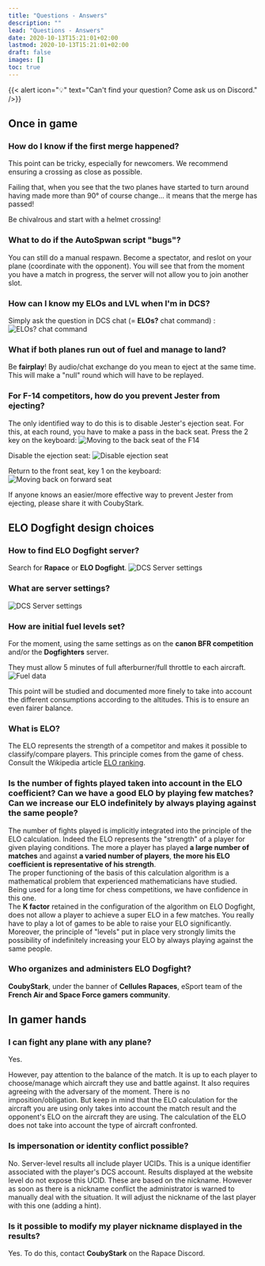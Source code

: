 ```yaml
---
title: "Questions - Answers"
description: ""
lead: "Questions - Answers"
date: 2020-10-13T15:21:01+02:00
lastmod: 2020-10-13T15:21:01+02:00
draft: false
images: []
toc: true
---
```


{{< alert icon="💡" text="Can't find your question? Come ask us on Discord." />}}

## Once in game

### How do I know if the first merge happened?
This point can be tricky, especially for newcomers. We recommend ensuring a crossing as close as possible.

Failing that, when you see that the two planes have started to turn around having made more than 90° of course change... it means that the merge has passed!

Be chivalrous and start with a helmet crossing!

### What to do if the AutoSpwan script "bugs"?
You can still do a manual respawn. Become a spectator, and reslot on your plane (coordinate with the opponent). You will see that from the moment you have a match in progress, the server will not allow you to join another slot.

### How can I know my ELOs and LVL when I'm in DCS?
Simply ask the question in DCS chat (= **ELOs?** chat command) :
![ELOs? chat command](Elos.png)

### What if both planes run out of fuel and manage to land?
Be **fairplay**! By audio/chat exchange do you mean to eject at the same time. This will make a "null" round which will have to be replayed.

### For F-14 competitors, how do you prevent Jester from ejecting?
The only identified way to do this is to disable Jester's ejection seat.
For this, at each round, you have to make a pass in the back seat. Press the 2 key on the keyboard:
![Moving to the back seat of the F14](en_f14-ejection-seat-unarm_step1.jpg)

Disable the ejection seat:
![Disable ejection seat](en_f14-ejection-seat-unarm_step2.jpg)

Return to the front seat, key 1 on the keyboard:
![Moving back on forward seat](en_f14-ejection-seat-unarm_step3.jpg)

If anyone knows an easier/more effective way to prevent Jester from ejecting, please share it with CoubyStark.


## ELO Dogfight design choices

### How to find ELO Dogfight server?
Search for **Rapace** or **ELO Dogfight**.
![DCS Server settings](rapace_server.png)

### What are server settings?
![DCS Server settings](elodf_dcs_server_settings.jpg)

### How are initial fuel levels set?
For the moment, using the same settings as on the **canon BFR competition** and/or the **Dogfighters** server.

They must allow 5 minutes of full afterburner/full throttle to each aircraft.
![Fuel data](elodf_fuel_data.jpg)

This point will be studied and documented more finely to take into account the different consumptions according to the altitudes. This is to ensure an even fairer balance.

### What is ELO?
The ELO represents the strength of a competitor and makes it possible to classify/compare players.
This principle comes from the game of chess. Consult the Wikipedia article [ELO ranking](https://en.wikipedia.org/wiki/Elo_rating_system).

### Is the number of fights played taken into account in the ELO coefficient? Can we have a good ELO by playing few matches? Can we increase our ELO indefinitely by always playing against the same people?
The number of fights played is implicitly integrated into the principle of the ELO calculation. Indeed the ELO represents the "strength" of a player for given playing conditions. The more a player has played **a large number of matches** and against **a varied number of players**, **the more his ELO coefficient is representative of his strength**.</br >
The proper functioning of the basis of this calculation algorithm is a mathematical problem that experienced mathematicians have studied. Being used for a long time for chess competitions, we have confidence in this one.</br >
The **K factor** retained in the configuration of the algorithm on ELO Dogfight, does not allow a player to achieve a super ELO in a few matches. You really have to play a lot of games to be able to raise your ELO significantly.</br >
Moreover, the principle of "levels" put in place very strongly limits the possibility of indefinitely increasing your ELO by always playing against the same people.

### Who organizes and administers ELO Dogfight?
**CoubyStark**, under the banner of **Cellules Rapaces**, eSport team of the **French Air and Space Force gamers community**.


## In gamer hands

### I can fight any plane with any plane?
Yes.

However, pay attention to the balance of the match. It is up to each player to choose/manage which aircraft they use and battle against. It also requires agreeing with the adversary of the moment. There is no imposition/obligation. But keep in mind that the ELO calculation for the aircraft you are using only takes into account the match result and the opponent's ELO on the aircraft they are using. The calculation of the ELO does not take into account the type of aircraft confronted.

### Is impersonation or identity conflict possible?
No.
Server-level results all include player UCIDs. This is a unique identifier associated with the player's DCS account.
Results displayed at the website level do not expose this UCID. These are based on the nickname. However as soon as there is a nickname conflict the administrator is warned to manually deal with the situation. It will adjust the nickname of the last player with this one (adding a hint).

### Is it possible to modify my player nickname displayed in the results?
Yes.
To do this, contact **CoubyStark** on the Rapace Discord.
